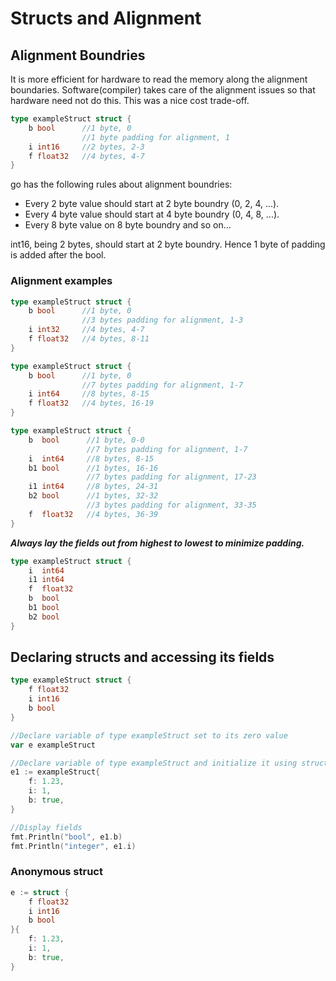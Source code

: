 # Structs and Alignment

## Alignment Boundries

It is more efficient for hardware to read the memory along the alignment boundaries. Software(compiler) takes care of the alignment issues so that hardware need not do this. This was a nice cost trade-off.

```go
type exampleStruct struct {
    b bool      //1 byte, 0
                //1 byte padding for alignment, 1
    i int16     //2 bytes, 2-3
    f float32   //4 bytes, 4-7
}
```

go has the following rules about alignment boundries:

* Every 2 byte value should start at 2 byte boundry (0, 2, 4, ...).
* Every 4 byte value should start at 4 byte boundry (0, 4, 8, ...).
* Every 8 byte value on 8 byte boundry and so on...

int16, being 2 bytes, should start at 2 byte boundry. Hence 1 byte of padding is added after the bool.

### Alignment examples

```go
type exampleStruct struct {
    b bool      //1 byte, 0
                //3 bytes padding for alignment, 1-3
    i int32     //4 bytes, 4-7
    f float32   //4 bytes, 8-11
}
```

```go
type exampleStruct struct {
    b bool      //1 byte, 0
                //7 bytes padding for alignment, 1-7
    i int64     //8 bytes, 8-15
    f float32   //4 bytes, 16-19
}
```

```go
type exampleStruct struct {
    b  bool      //1 byte, 0-0
                 //7 bytes padding for alignment, 1-7
    i  int64     //8 bytes, 8-15
    b1 bool      //1 bytes, 16-16
                 //7 bytes padding for alignment, 17-23
    i1 int64     //8 bytes, 24-31
    b2 bool      //1 bytes, 32-32
                 //3 bytes padding for alignment, 33-35
    f  float32   //4 bytes, 36-39
}
```

***Always lay the fields out from highest to lowest to minimize padding.***

```go
type exampleStruct struct {
    i  int64
    i1 int64
    f  float32
    b  bool
    b1 bool
    b2 bool
}
```

## Declaring structs and accessing its fields

```go
type exampleStruct struct {
    f float32
    i int16
    b bool
}

//Declare variable of type exampleStruct set to its zero value
var e exampleStruct

//Declare variable of type exampleStruct and initialize it using struct literal
e1 := exampleStruct{
    f: 1.23,
    i: 1,
    b: true,
}

//Display fields
fmt.Println("bool", e1.b)
fmt.Println("integer", e1.i)
```

### Anonymous struct

```go
e := struct {
    f float32
    i int16
    b bool
}{
    f: 1.23,
    i: 1,
    b: true,
}
```
